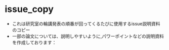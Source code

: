 # issue_copy
- これは研究室の輪講発表の順番が回ってくるたびに使用するissue説明資料のコピー
- 一部の論文については、説明しやすいように,パワーポイントなどの説明資料を作成しております：
